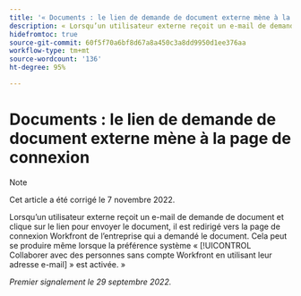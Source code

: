 ```yaml
---
title: '« Documents : le lien de demande de document externe mène à la page de connexion »'
description: « Lorsqu’un utilisateur externe reçoit un e-mail de demande de document et clique sur le lien pour envoyer le document, il est redirigé vers la page de connexion Workfront de l’entreprise qui a demandé le document. Cela peut se produire même lorsque la préférence système Collaborer avec des personnes sans compte Workfront en utilisant leur adresse e-mail est activée. »
hidefromtoc: true
source-git-commit: 60f5f70a6bf8d67a8a450c3a8dd9950d1ee376aa
workflow-type: tm+mt
source-wordcount: '136'
ht-degree: 95%

---
```



# Documents : le lien de demande de document externe mène à la page de connexion

<!--This article is on the WF and WFP TOCs-->

>[!NOTE]
>
>Cet article a été corrigé le 7 novembre 2022.

Lorsqu’un utilisateur externe reçoit un e-mail de demande de document et clique sur le lien pour envoyer le document, il est redirigé vers la page de connexion Workfront de l’entreprise qui a demandé le document. Cela peut se produire même lorsque la préférence système « [!UICONTROL Collaborer avec des personnes sans compte Workfront en utilisant leur adresse e-mail] » est activée. »

_Premier signalement le 29 septembre 2022._


